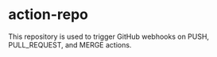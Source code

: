 # action-repo

This repository is used to trigger GitHub webhooks on PUSH, PULL_REQUEST, and MERGE actions.